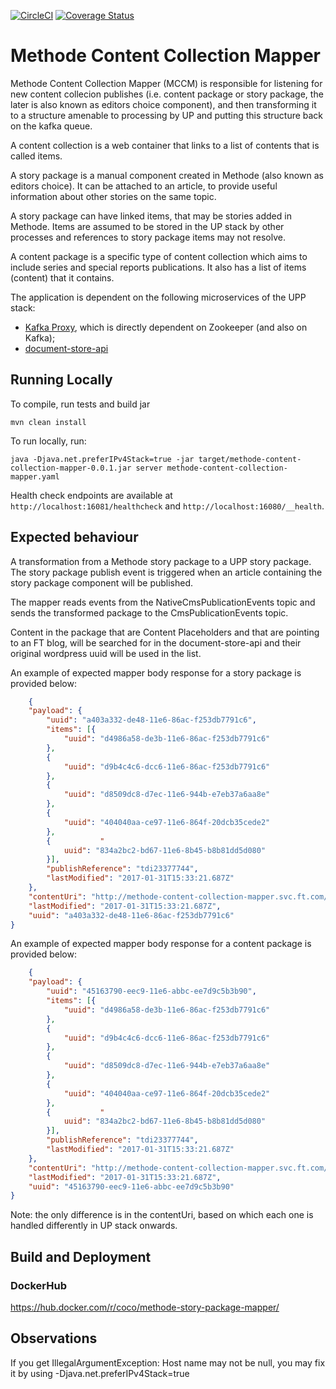 [![CircleCI](https://circleci.com/gh/Financial-Times/methode-content-collection-mapper.svg?style=svg)](https://circleci.com/gh/Financial-Times/methode-content-collection-mapper) [![Coverage Status](https://coveralls.io/repos/github/Financial-Times/methode-content-collection-mapper/badge.svg?branch=master)](https://coveralls.io/github/Financial-Times/methode-content-collection-mapper?branch=master)

# Methode Content Collection Mapper

Methode Content Collection Mapper (MCCM) is responsible for listening for new content collecion publishes (i.e. content package or story package, the later is also known as editors choice component), and then transforming it to a structure amenable to processing by UP and putting this structure back on the kafka queue.

A content collection is a web container that links to a list of contents that is called items.

A story package is a manual component created in Methode (also known as editors choice). It can be attached to an article, to provide useful information about other stories on the same topic.

A story package can have linked items, that may be stories added in Methode. Items are assumed to be stored in the UP stack by other processes and references to story package items may not resolve.

A content package is a specific type of content collection which aims to include series and special reports publications. It also has a list of items (content) that it contains.

The application is dependent on the following microservices of the UPP stack:

* [Kafka Proxy](https://github.com/Financial-Times/kafka-proxy), which is directly dependent on Zookeeper (and also on Kafka);
* [document-store-api](https://github.com/Financial-Times/document-store-api)

## Running Locally
To compile, run tests and build jar

    mvn clean install

To run locally, run:

    java -Djava.net.preferIPv4Stack=true -jar target/methode-content-collection-mapper-0.0.1.jar server methode-content-collection-mapper.yaml
    
Health check endpoints are available at `http://localhost:16081/healthcheck` and `http://localhost:16080/__health`.    

## Expected behaviour 

A transformation from a Methode story package to a UPP story package. The story package publish event is triggered when an article containing the story package component will be published.

The mapper reads events from the NativeCmsPublicationEvents topic and sends the transformed package to the CmsPublicationEvents topic.

Content in the package that are Content Placeholders and that are pointing to an FT blog, will be searched for in the document-store-api and their original wordpress uuid will be used in the list.

An example of expected mapper body response for a story package is provided below:
```json 
    {
	"payload": {
		"uuid": "a403a332-de48-11e6-86ac-f253db7791c6",
		"items": [{
			"uuid": "d4986a58-de3b-11e6-86ac-f253db7791c6"
		},
		{
			"uuid": "d9b4c4c6-dcc6-11e6-86ac-f253db7791c6"
		},
		{
			"uuid": "d8509dc8-d7ec-11e6-944b-e7eb37a6aa8e"
		},
		{
			"uuid": "404040aa-ce97-11e6-864f-20dcb35cede2"
		},
		{ 			"
			uuid": "834a2bc2-bd67-11e6-8b45-b8b81dd5d080"
		}],
		"publishReference": "tdi23377744",
		"lastModified": "2017-01-31T15:33:21.687Z"
	},
	"contentUri": "http://methode-content-collection-mapper.svc.ft.com/content-collection/story-package/a403a332-de48-11e6-86ac-f253db7791c6",
	"lastModified": "2017-01-31T15:33:21.687Z",
	"uuid": "a403a332-de48-11e6-86ac-f253db7791c6"
}
```

An example of expected mapper body response for a content package is provided below:
```json
    {
	"payload": {
		"uuid": "45163790-eec9-11e6-abbc-ee7d9c5b3b90",
		"items": [{
			"uuid": "d4986a58-de3b-11e6-86ac-f253db7791c6"
		},
		{
			"uuid": "d9b4c4c6-dcc6-11e6-86ac-f253db7791c6"
		},
		{
			"uuid": "d8509dc8-d7ec-11e6-944b-e7eb37a6aa8e"
		},
		{
			"uuid": "404040aa-ce97-11e6-864f-20dcb35cede2"
		},
		{ 			"
			uuid": "834a2bc2-bd67-11e6-8b45-b8b81dd5d080"
		}],
		"publishReference": "tdi23377744",
		"lastModified": "2017-01-31T15:33:21.687Z"
	},
	"contentUri": "http://methode-content-collection-mapper.svc.ft.com/content-collection/content-package/45163790-eec9-11e6-abbc-ee7d9c5b3b90",
	"lastModified": "2017-01-31T15:33:21.687Z",
	"uuid": "45163790-eec9-11e6-abbc-ee7d9c5b3b90"
}
```
Note: the only difference is in the contentUri, based on which each one is handled differently in UP stack onwards.

## Build and Deployment

### DockerHub

https://hub.docker.com/r/coco/methode-story-package-mapper/

## Observations

If you get IllegalArgumentException: Host name may not be null, you may fix it by using -Djava.net.preferIPv4Stack=true

